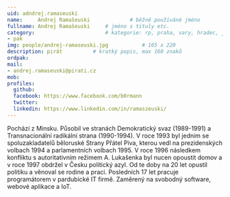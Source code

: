 ```yaml
---
uid: adndrej.ramaseuski
name:     Andrej Ramašeuski      		# běžně používáné jméno
fullname: Andrej Ramašeuski		# jméno s tituly etc.
category:                 		# kategorie: rp, praha, vary, hradec, jmk, senat
- pak
img: people/andrej-ramaseuski.jpg           # 165 x 220
description: pirát			# kratký popis, max 160 znaků
ordpak: 
mail:
- andrej.ramaseuski@pirati.cz
mob: 
profiles:
  github:
  facebook: https://www.facebook.com/b0rmann 
  twitter:
  linkedin: https://www.linkedin.com/in/ramaszeuski/ 
---
```

Pochází z Minsku. Působil ve stranách Demokratický svaz (1989-1991) a Transnacionální radikální strana (1990-1994). V roce 1993 byl jednim se spoluzakladatelů běloruské Strany Přátel Piva, kterou vedl na prezidenských volbach 1994 a parlamentních volbach 1995. V roce 1996 následkem konfliktu s autoritativním režimem A. Lukašenka byl nucen opoustit domov a v roce 1997 obdržel v Česku politický azyl. Od te doby na 20 let opustil politiku a věnoval se rodine a praci. Posledních 17 let pracuje programátorem v pardubické IT firmě. Zaměrený na svobodný software, webové aplikace a IoT. 
